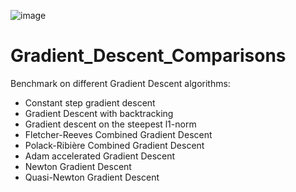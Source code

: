 ![image](https://github.com/user-attachments/assets/a5dbace3-256b-45b0-8591-4d81713eef2f)

# Gradient_Descent_Comparisons
Benchmark on different Gradient Descent algorithms:
- Constant step gradient descent
- Gradient Descent with backtracking
- Gradient descent on the steepest l1-norm
- Fletcher-Reeves Combined Gradient Descent
- Polack-Ribière Combined Gradient Descent
- Adam accelerated Gradient Descent
- Newton Gradient Descent
- Quasi-Newton Gradient Descent
